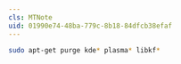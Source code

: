 ```yaml
---
cls: MTNote
uid: 01990e74-48ba-779c-8b18-84dfcb38efaf
---
```



```bash
sudo apt-get purge kde* plasma* libkf*
```